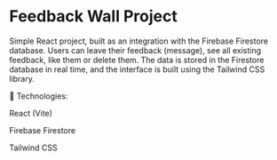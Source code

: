 # Feedback Wall Project

Simple React project, built as an integration with the Firebase Firestore database.
Users can leave their feedback (message), see all existing feedback, like them or delete them.
The data is stored in the Firestore database in real time, and the interface is built using the Tailwind CSS library.

🔹 Technologies:

React (Vite)

Firebase Firestore

Tailwind CSS
